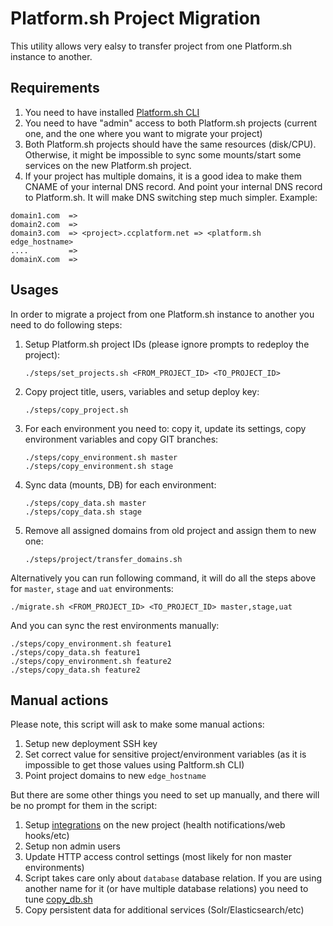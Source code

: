 # Platform.sh Project Migration
This utility allows very ealsy to transfer project from one Platform.sh instance to another.

## Requirements
1. You need to have installed [Platform.sh CLI](https://docs.platform.sh/gettingstarted/cli.html) 
2. You need to have "admin" access to both Platform.sh projects (current one, and the one where you want to migrate your project)
3. Both Platform.sh projects should have the same resources (disk/CPU). Otherwise, it might be impossible to sync some mounts/start some services on the new Platform.sh project.
4. If your project has multiple domains, it is a good idea to make them CNAME of your internal DNS record. And point your internal DNS record to Platform.sh. It will make DNS switching step much simpler. Example:
```
domain1.com  =>
domain2.com  =>
domain3.com  => <project>.ccplatform.net => <platform.sh edge_hostname> 
....         =>
domainX.com  =>
``` 

## Usages
In order to migrate a project from one Platform.sh instance to another you need to do following steps:
1. Setup Platform.sh project IDs (please ignore prompts to redeploy the project): 

    ```
    ./steps/set_projects.sh <FROM_PROJECT_ID> <TO_PROJECT_ID>
    ```
2. Copy project title, users, variables and setup deploy key:

    ```
    ./steps/copy_project.sh
    ```
    
3. For each environment you need to: copy it, update its settings, copy environment variables and copy GIT branches:  

    ```
    ./steps/copy_environment.sh master
    ./steps/copy_environment.sh stage
    ``` 
4. Sync data (mounts, DB) for each environment:

    ```
    ./steps/copy_data.sh master
    ./steps/copy_data.sh stage
    ```
    
5. Remove all assigned domains from old project and assign them to new one:

    ```
    ./steps/project/transfer_domains.sh
    ```

Alternatively you can run following command, it will do all the steps above for `master`, `stage` and `uat` environments:
```
./migrate.sh <FROM_PROJECT_ID> <TO_PROJECT_ID> master,stage,uat
```
And you can sync the rest environments manually:
```
./steps/copy_environment.sh feature1
./steps/copy_data.sh feature1
./steps/copy_environment.sh feature2
./steps/copy_data.sh feature2
```

## Manual actions
Please note, this script will ask to make some manual actions:
1. Setup new deployment SSH key
2. Set correct value for sensitive project/environment variables (as it is impossible to get those values using Paltform.sh CLI)
3. Point project domains to new `edge_hostname`

But there are some other things you need to set up manually, and there will be no prompt for them in the script:
1. Setup [integrations](https://docs.platform.sh/administration/integrations.html) on the new project (health notifications/web hooks/etc)
2. Setup non admin users
3. Update HTTP access control settings (most likely for non master environments)
4. Script takes care only about `database` database relation. If you are using another name for it (or have multiple database relations) you need to tune [copy_db.sh](https://gitlab.com/contextualcode/project-migration-platform.sh/blob/master/steps/environment/data/copy_db.sh)
5. Copy persistent data for additional services (Solr/Elasticsearch/etc)